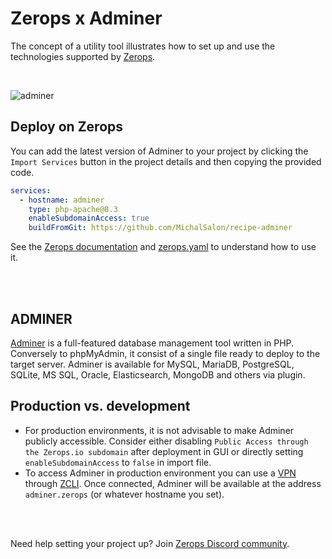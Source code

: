 # Zerops x Adminer
The concept of a utility tool illustrates how to set up and use the technologies supported by [Zerops](https://zerops.io).

<br />

![adminer](https://github.com/MichalSalon/recipe-shared-assets/blob/main/covers/svg/cover-adminer.svg)

## Deploy on Zerops
You can add the latest version of Adminer to your project by clicking the ```Import Services``` button in the project details and then copying the provided code.


```yaml
services:
  - hostname: adminer
    type: php-apache@8.3
    enableSubdomainAccess: true
    buildFromGit: https://github.com/MichalSalon/recipe-adminer
```
See the [Zerops documentation](https://docs.zerops.io/references/import) and [zerops.yaml](https://github.com/MichalSalon/recipe-adminer/blob/main/zerops.yml) to understand how to use it.



<br/>
<br/>

## ADMINER

[Adminer](https://www.adminer.org/en) is a full-featured database management tool written in PHP. Conversely to phpMyAdmin, it consist of a single file ready to deploy to the target server. Adminer is available for MySQL, MariaDB, PostgreSQL, SQLite, MS SQL, Oracle, Elasticsearch, MongoDB and others via plugin.


## Production vs. development

- For production environments, it is not advisable to make Adminer publicly accessible. Consider either disabling ```Public Access through the Zerops.io subdomain```  after deployment in GUI  or directly setting `enableSubdomainAccess` to `false` in import file.
- To access Adminer in production environment you can use a  [VPN](https://docs.zerops.io/references/vpn) through [ZCLI](https://docs.zerops.io/references/cli). Once connected, Adminer will be available at the address `adminer.zerops` (or whatever hostname you set).

<br/>
<br/>

Need help setting your project up? Join [Zerops Discord community](https://discord.com/invite/WDvCZ54).
